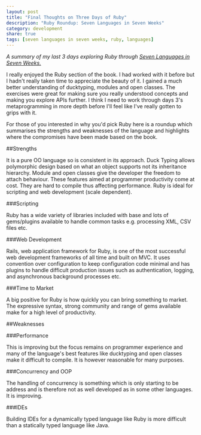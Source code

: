 ```yaml
---
layout: post
title: "Final Thoughts on Three Days of Ruby"
description: "Ruby Roundup: Seven Languages in Seven Weeks"
category: development
share: true
tags: [seven languages in seven weeks, ruby, languages]
---
```


*A summary of my last 3 days exploring Ruby through <a href="http://pragprog.com/book/btlang/seven-languages-in-seven-weeks" target="_blank">Seven Languages in Seven Weeks.</a>* 

I really enjoyed the Ruby section of the book. I had worked with it before but I hadn't really taken time to appreciate the beauty of it. I gained a much better understanding of ducktyping, modules  and open classes. The exercises were great for making sure you really understood concepts and making you explore APIs further. I think I need to work through days 3's metaprogramming in more depth before I'll feel like I've really gotten to grips with it.

For those of you interested in why you'd pick Ruby here is a roundup which summarises the strengths and weaknesses of the language and highlights where the compromises have been made based on the book. 

##Strengths

It is a pure OO language so is consistent in its approach. Duck Typing allows polymorphic design based on what an object supports not its inheritance hierarchy. Module and open classes give the developer the freedom to attach behaviour. These features aimed at programmer productivity come at cost. They are hard to compile thus affecting performance. Ruby is ideal for scripting and web development (scale dependent).

###Scripting 

Ruby has a wide variety of libraries included with base and lots of gems/plugins available to handle common tasks e.g. processing XML, CSV files etc. 

###Web Development 

Rails, web application framework for Ruby, is one of the most successful web development frameworks of all time and built on MVC. It uses convention over configuration to keep configuration code minimal and has plugins to handle difficult production issues such as authentication, logging, and asynchronous background processes etc. 

###Time to Market

A big positive for Ruby is how quickly you can bring something to market. The expressive syntax, strong community and range of gems available make for a high level of productivity. 

##Weaknesses 

###Performance 

This is improving but the focus remains on programmer experience and many of the language's best features like ducktyping and open classes make it difficult to compile. It is however reasonable for many purposes. 

###Concurrency and OOP 

The handling of concurrency is something which is only starting to be address and is therefore not as well developed as in some other languages. It is improving. 

###IDEs 

Building IDEs for a dynamically typed language like Ruby is more difficult than a statically typed language like Java. 




